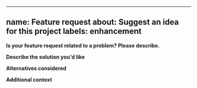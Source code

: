 
---
name: Feature request
about: Suggest an idea for this project
labels: enhancement
---

**Is your feature request related to a problem? Please describe.**

**Describe the solution you'd like**

**Alternatives considered**

**Additional context**
